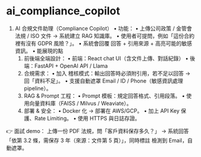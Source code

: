 # ai_compliance_copilot

1. AI 合規文件助理（Compliance Copilot）
	•	功能：
	•	上傳公司政策 / 金管會法規 / ISO 文件 → 系統建立 RAG 知識庫。
	•	使用者可提問，例如「這份合約裡有沒有 GDPR 風險？」。
	•	系統會回覆 回答 + 引用來源 + 高亮可能的敏感資訊。
	•	能展現的點
	1.	前後端全端設計：
	•	前端：React chat UI（含文件上傳、對話紀錄）
	•	後端：FastAPI + OpenAI API / Llama
	2.	合規需求：
	•	加入 稽核模式：輸出回答時必須附引用，若不足以回答 → 回「資料不足」。
	•	支援自動遮罩 Email / ID / Phone（敏感資訊處理 pipeline）。
	3.	RAG & Prompt 工程：
	•	Prompt 模板：規定回答格式、引用段落。
	•	使用向量資料庫（FAISS / Milvus / Weaviate）。
	4.	部署 & 安全：
	•	Docker 化 → 部署在 AWS/GCP。
	•	加上 API Key 保護、Rate Limiting。
	•	使用 HTTPS 與日誌存證。

👉 面試 demo：
上傳一份 PDF 法規，問「客戶資料保存多久？」
→ 系統回答「依第 3.2 條，需保存 3 年（來源：文件第 5 頁）」，同時標註 檢測到 Email，自動遮罩。
